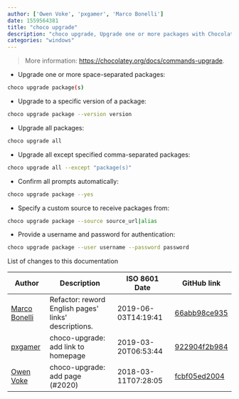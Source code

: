 ```yaml
---
author: ['Owen Voke', 'pxgamer', 'Marco Bonelli']
date: 1559564381
title: "choco upgrade"
description: "choco upgrade, Upgrade one or more packages with Chocolatey."
categories: "windows"
---
```

> More information: <https://chocolatey.org/docs/commands-upgrade>.

- Upgrade one or more space-separated packages:

```bash
choco upgrade package(s)
```

- Upgrade to a specific version of a package:

```bash
choco upgrade package --version version
```

- Upgrade all packages:

```bash
choco upgrade all
```

- Upgrade all except specified comma-separated packages:

```bash
choco upgrade all --except "package(s)"
```

- Confirm all prompts automatically:

```bash
choco upgrade package --yes
```

- Specify a custom source to receive packages from:

```bash
choco upgrade package --source source_url|alias
```

- Provide a username and password for authentication:

```bash
choco upgrade package --user username --password password
```
List of changes to this documentation


Author | Description | ISO 8601 Date | GitHub link
------|-----|-----|-----
[Marco Bonelli](mailto:marco@mebeim.net) | Refactor: reword English pages' links' descriptions. | 2019-06-03T14:19:41 | [66abb98ce935](https://github.com/tldr-pages/tldr/commit/66abb98ce935c0f4516bf30c4d6da72180d5a3ab)
[pxgamer](mailto:owzie123@gmail.com) | choco-upgrade: add link to homepage | 2019-03-20T06:53:44 | [922904f2b984](https://github.com/tldr-pages/tldr/commit/922904f2b9849ccd06a24a59125a6287a00e157c)
[Owen Voke](mailto:owzie123@gmail.com) | choco-upgrade: add page (#2020) | 2018-03-11T07:28:05 | [fcbf05ed2004](https://github.com/tldr-pages/tldr/commit/fcbf05ed2004111ff2810e7bc644cd37e29765a4)


